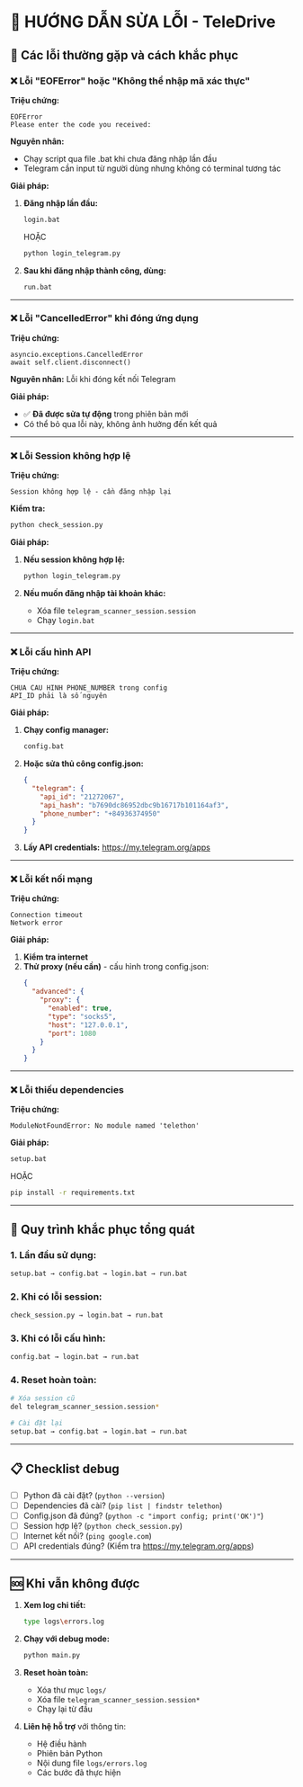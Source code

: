 # 🔧 HƯỚNG DẪN SỬA LỖI - TeleDrive

## 🚨 Các lỗi thường gặp và cách khắc phục

### ❌ Lỗi "EOFError" hoặc "Không thể nhập mã xác thực"

**Triệu chứng:**
```
EOFError
Please enter the code you received:
```

**Nguyên nhân:** 
- Chạy script qua file .bat khi chưa đăng nhập lần đầu
- Telegram cần input từ người dùng nhưng không có terminal tương tác

**Giải pháp:**
1. **Đăng nhập lần đầu:**
   ```bash
   login.bat
   ```
   HOẶC
   ```bash
   python login_telegram.py
   ```

2. **Sau khi đăng nhập thành công, dùng:**
   ```bash
   run.bat
   ```

---

### ❌ Lỗi "CancelledError" khi đóng ứng dụng

**Triệu chứng:**
```
asyncio.exceptions.CancelledError
await self.client.disconnect()
```

**Nguyên nhân:** Lỗi khi đóng kết nối Telegram

**Giải pháp:** 
- ✅ **Đã được sửa tự động** trong phiên bản mới
- Có thể bỏ qua lỗi này, không ảnh hưởng đến kết quả

---

### ❌ Lỗi Session không hợp lệ

**Triệu chứng:**
```
Session không hợp lệ - cần đăng nhập lại
```

**Kiểm tra:**
```bash
python check_session.py
```

**Giải pháp:**
1. **Nếu session không hợp lệ:**
   ```bash
   python login_telegram.py
   ```

2. **Nếu muốn đăng nhập tài khoản khác:**
   - Xóa file `telegram_scanner_session.session`
   - Chạy `login.bat`

---

### ❌ Lỗi cấu hình API

**Triệu chứng:**
```
CHUA CAU HINH PHONE_NUMBER trong config
API_ID phải là số nguyên
```

**Giải pháp:**
1. **Chạy config manager:**
   ```bash
   config.bat
   ```

2. **Hoặc sửa thủ công config.json:**
   ```json
   {
     "telegram": {
       "api_id": "21272067",
       "api_hash": "b7690dc86952dbc9b16717b101164af3",
       "phone_number": "+84936374950"
     }
   }
   ```

3. **Lấy API credentials:** https://my.telegram.org/apps

---

### ❌ Lỗi kết nối mạng

**Triệu chứng:**
```
Connection timeout
Network error
```

**Giải pháp:**
1. **Kiểm tra internet**
2. **Thử proxy (nếu cần)** - cấu hình trong config.json:
   ```json
   {
     "advanced": {
       "proxy": {
         "enabled": true,
         "type": "socks5",
         "host": "127.0.0.1",
         "port": 1080
       }
     }
   }
   ```

---

### ❌ Lỗi thiếu dependencies

**Triệu chứng:**
```
ModuleNotFoundError: No module named 'telethon'
```

**Giải pháp:**
```bash
setup.bat
```
HOẶC
```bash
pip install -r requirements.txt
```

---

## 🔄 Quy trình khắc phục tổng quát

### 1. Lần đầu sử dụng:
```bash
setup.bat → config.bat → login.bat → run.bat
```

### 2. Khi có lỗi session:
```bash
check_session.py → login.bat → run.bat
```

### 3. Khi có lỗi cấu hình:
```bash
config.bat → login.bat → run.bat
```

### 4. Reset hoàn toàn:
```bash
# Xóa session cũ
del telegram_scanner_session.session*

# Cài đặt lại
setup.bat → config.bat → login.bat → run.bat
```

---

## 📋 Checklist debug

- [ ] Python đã cài đặt? (`python --version`)
- [ ] Dependencies đã cài? (`pip list | findstr telethon`)
- [ ] Config.json đã đúng? (`python -c "import config; print('OK')"`)
- [ ] Session hợp lệ? (`python check_session.py`)
- [ ] Internet kết nối? (`ping google.com`)
- [ ] API credentials đúng? (Kiểm tra https://my.telegram.org/apps)

---

## 🆘 Khi vẫn không được

1. **Xem log chi tiết:**
   ```bash
   type logs\errors.log
   ```

2. **Chạy với debug mode:**
   ```bash
   python main.py
   ```

3. **Reset hoàn toàn:**
   - Xóa thư mục `logs/`
   - Xóa file `telegram_scanner_session.session*`
   - Chạy lại từ đầu

4. **Liên hệ hỗ trợ** với thông tin:
   - Hệ điều hành
   - Phiên bản Python
   - Nội dung file `logs/errors.log`
   - Các bước đã thực hiện
